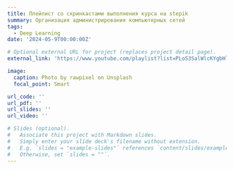 ```yaml
---
title: Плейлист со скринкастами выполнения курса на stepik
summary: Организация администрирования компьютерных сетей
tags:
  - Deep Learning
date: '2024-05-9T00:00:00Z'

# Optional external URL for project (replaces project detail page).
external_link: 'https://www.youtube.com/playlist?list=PLoS3SalWlcKYgbHlu3-OhjD5HYemhTu4g'

image:
  caption: Photo by rawpixel on Unsplash
  focal_point: Smart

url_code: ''
url_pdf: ''
url_slides: ''
url_video: ''

# Slides (optional).
#   Associate this project with Markdown slides.
#   Simply enter your slide deck's filename without extension.
#   E.g. `slides = "example-slides"` references `content/slides/example-slides.md`.
#   Otherwise, set `slides = ""`.
---
```


